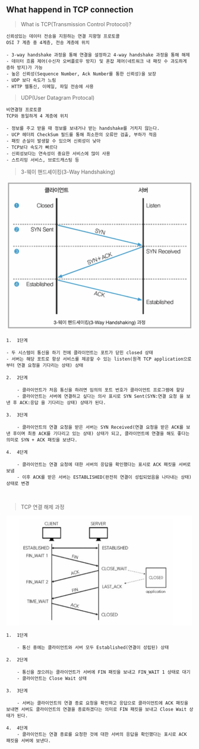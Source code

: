 ## What happend in TCP connection

> What is TCP(Transmission Control Protocol)?

    신뢰성있는 데이터 전송을 지원하는 연결 지향형 프로토콜
    OSI 7 계층 중 4계층, 전송 계층에 위치

    - 3-way handshake 과정을 통해 연결을 설정하고 4-way handshake 과정을 통해 해제
    - 데이터 흐름 제어(수신자 오버플로우 방지) 및 혼잡 제어(네트워크 내 패킷 수 과도하게 증하 방지)가 가능
    - 높은 신뢰성(Sequence Number, Ack Number를 통한 신뢰성)을 보장
    - UDP 보다 속도가 느림
    - HTTP 웹통신, 이메일, 파일 전송에 사용

> UDP(User Datagram Protocal)

    비연결형 프로토콜
    TCP와 동일하게 4 계층에 위치

    - 정보를 주고 받을 때 정보를 보내거나 받는 handshake를 거치지 않는다.
    - UCP 헤더릐 CheckSum 필드를 통해 최소한의 오류만 검출, 부하가 적음
    - 패킷 손실이 발생할 수 있으며 신뢰성이 낮아
    - TCP보다 속도가 빠르다
    - 신뢰성보다는 연속성이 중요한 서비스에 많이 사용
    - 스트리밍 서비스, 브로드캐스팅 등

> 3-웨이 핸드셰이킹(3-Way Handshaking)

<img src= "../IMG/3-way.png" width="600px"></img>

    1.  1단계

    - 두 시스템이 통신을 하기 전에 클라이언트는 포트가 닫힌 closed 상태
    - 서버는 해당 포트로 항상 서비스를 제공할 수 있는 listen(원격 TCP application으로부터 연결 요청을 기다리는 상태) 상태

    2.  2단계

        - 클라이언트가 처음 통신을 하려면 임의의 포트 번호가 클라이언트 프로그램에 할당
        - 클라이언트는 서버에 연결하고 싶다는 의사 표시로 SYN Sent(SYN:연결 요청 을 보낸 후 ACK:응답 을 기다리는 상태) 상태가 된다.

    3.  3단계

        - 클라이언트의 연결 요청을 받은 서버는 SYN Received(연결 요청을 받은 ACK를 보낸 후이며 최종 ACK를 기다리고 있는 상태) 상태가 되고, 클라이언트에 연결을 해도 좋다는 의미로 SYN + ACK 패킷을 보낸다.

    4.  4단계

        - 클라이언트는 연결 요청에 대한 서버의 응답을 확인했다는 표시로 ACK 패킷을 서버로 보냄
        - 이후 ACK를 받은 서버는 ESTABLISHED(완전히 연결이 성립되었음을 나타내는 상태) 상태로 변경

<br>

> TCP 연결 해제 과정

<img src= "../IMG/4_way.png" width="500px"></img>

    1.  1단계

        - 통신 중에는 클라이언트와 서버 모두 Established(연결이 성립된) 상태

    2.  2단계

        - 통신을 끊으려는 클라이언트가 서버에 FIN 패킷을 보내고 FIN_WAIT 1 상태로 대기
        - 클라이언트는 Close Wait 상태

    3.  3단계

        - 서버는 클라이언트의 연결 종료 요청을 확인하고 응답으로 클라이언트에 ACK 패킷을 보내면 서버도 클라이언트의 연결을 종료하겠다는 의미로 FIN 패킷을 보내고 Close Wait 상태가 된다.

    4.  4단계
        - 클라이언트는 연결 종료를 요청한 것에 대한 서버의 응답을 확인했다는 표시로 ACK 패킷을 서버에 보낸다.
